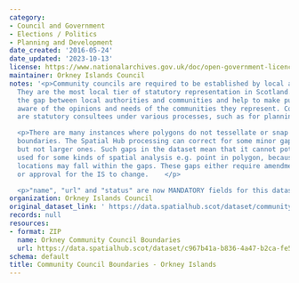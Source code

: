 ```yaml
---
category:
- Council and Government
- Elections / Politics
- Planning and Development
date_created: '2016-05-24'
date_updated: '2023-10-13'
license: https://www.nationalarchives.gov.uk/doc/open-government-licence/version/3/
maintainer: Orkney Islands Council
notes: '<p>Community councils are required to be established by local authorities.
  They are the most local tier of statutory representation in Scotland. They bridge
  the gap between local authorities and communities and help to make public bodies
  aware of the opinions and needs of the communities they represent. Community councils
  are statutory consultees under various processes, such as for planning applications.</p>

  <p>There are many instances where polygons do not tessellate or snap to local authority
  boundaries. The Spatial Hub processing can correct for some minor gap errors (&lt;5m)
  but not larger ones. Such gaps in the dataset mean that it cannot potentially be
  used for some kinds of spatial analysis e.g. point in polygon, because some point
  locations may fall within the gaps. These gaps either require amendment at source
  or approval for the IS to change.    </p>

  <p>"name", "url" and "status" are now MANDATORY fields for this dataset.                                                                                                                                                                                                                                                                                                                                                                                                                                                                                                                                                                                                                                                                                                                                                                                                                                                                                                                                                                                                                                                                                                                                                                                                                                                                                                                                                                                                                                                                                                                                                                                                                           </p>'
organization: Orkney Islands Council
original_dataset_link: ' https://data.spatialhub.scot/dataset/community_council_boundaries-oi'
records: null
resources:
- format: ZIP
  name: Orkney Community Council Boundaries
  url: https://data.spatialhub.scot/dataset/c967b41a-b836-4a47-b2ca-fe5aa3488283/resource/e032e46c-50b8-4f18-8697-9f9a05eacf8f/download/orkney-community-councils.zip
schema: default
title: Community Council Boundaries - Orkney Islands
---
```

